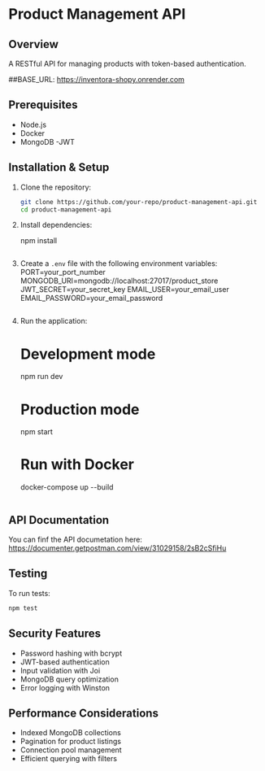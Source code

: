 # Product Management API

## Overview
A RESTful API for managing products with token-based authentication.

##BASE_URL: https://inventora-shopy.onrender.com

## Prerequisites
- Node.js
- Docker
- MongoDB
-JWT

## Installation & Setup
1. Clone the repository:
   ```sh
   git clone https://github.com/your-repo/product-management-api.git
   cd product-management-api
   ```

2. Install dependencies:

   npm install
   ```

3. Create a `.env` file with the following environment variables:
   PORT=your_port_number
   MONGODB_URI=mongodb://localhost:27017/product_store
   JWT_SECRET=your_secret_key
   EMAIL_USER=your_email_user                      
   EMAIL_PASSWORD=your_email_password
   ```

4. Run the application:
   # Development mode
   npm run dev
   
   # Production mode
   npm start
   
   # Run with Docker
   docker-compose up --build
   ```

## API Documentation
You can finf the API documetation here:
https://documenter.getpostman.com/view/31029158/2sB2cSfiHu


## Testing
To run tests:
```sh
npm test
```

## Security Features
- Password hashing with bcrypt
- JWT-based authentication
- Input validation with Joi
- MongoDB query optimization
- Error logging with Winston

## Performance Considerations
- Indexed MongoDB collections
- Pagination for product listings
- Connection pool management
- Efficient querying with filters


